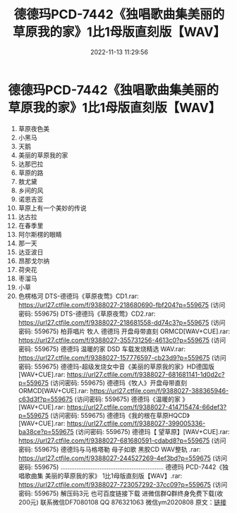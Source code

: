 ﻿---
title: 德德玛PCD-7442《独唱歌曲集美丽的草原我的家》1比1母版直刻版【WAV】
date: 2022-11-13 11:29:56
categories: 新碟专辑、稀有等精品
tags: 华语中文
---
# 德德玛PCD-7442《独唱歌曲集美丽的草原我的家》1比1母版直刻版【WAV】

01. 草原夜色美
02. 小黑马
03. 天鹅
04. 美丽的草原我的家
05. 达那巴拉
06. 草原的路
07. 敖尤黛
08. 乡间的风
09. 诺恩吉亚
10. 草原上有一个美妙的传说
11. 达古拉
12. 在春季里
13. 阿尔斯楞的眼睛
14. 那一天
15. 达亚波日
16. 昂那戈尔纳
17. 荷央花
18. 枣溜马
19. 小草
20. 色楞格河
DTS-德德玛《草原夜莺》CD1.rar: https://url27.ctfile.com/f/9388027-218680690-fbf204?p=559675
(访问密码: 559675)
DTS-德德玛《草原夜莺》CD2.rar: https://url27.ctfile.com/f/9388027-218681558-dd74c3?p=559675
(访问密码: 559675)
柏菲唱片 牧人 德德玛 开盘母带直刻 ORMCD[WAV+CUE].rar: https://url27.ctfile.com/f/9388027-355731256-4613c0?p=559675
(访问密码: 559675)
德德玛 温暖的家 DSD 车载发烧精选 WAV.rar: https://url27.ctfile.com/f/9388027-157776597-cb23d9?p=559675
(访问密码: 559675)
德德玛-超级发烧女中音《美丽的草原我的家》HD德国版[WAV+CUE].rar: https://url27.ctfile.com/f/9388027-681681141-1d0d2c?p=559675
(访问密码: 559675)
德德玛《牧人》开盘母带直刻ORMCD[WAV+CUE].rar: https://url27.ctfile.com/f/9388027-388365946-c63d3f?p=559675
(访问密码: 559675)
德德玛《温暖的家 》[WAV+CUE].rar: https://url27.ctfile.com/f/9388027-414715474-66def3?p=559675
(访问密码: 559675)
德德玛《我的根在草原HQCD》[WAV+CUE].rar: https://url27.ctfile.com/f/9388027-399005336-ba38ce?p=559675
(访问密码: 559675)
德德玛【 望草原】[WAV+CUE].rar: https://url27.ctfile.com/f/9388027-681680591-cdabd8?p=559675
(访问密码: 559675)
德德玛与马格塔勒 母子如歌 黑胶CD WAV整轨 .rar: https://url27.ctfile.com/f/9388027-244527269-4ef3bd?p=559675
(访问密码: 559675)
..........................................................
德德玛 PCD-7442《独唱歌曲集 美丽的草原我的家》 1比1母版直刻版【WAV】.rar: https://url27.ctfile.com/f/9388027-723057292-37cc09?p=559675
(访问密码: 559675)
解压码3元
也可百度链接下载
进微信群Q群终身免费下载(收200元)
联系微信DF7080108 QQ 876321063
微信ym2020808
原文：[链接](https://blog.sina.com.cn/s/blog_1647c7e760103107n.html)